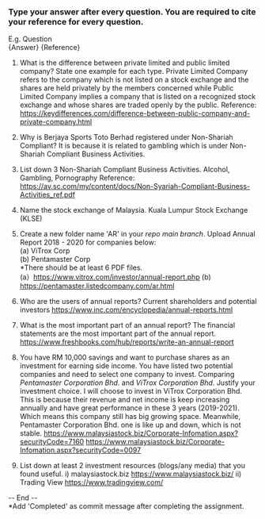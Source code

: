 ### Type your answer after every question. You are required to cite your reference for every question.

E.g. Question <br>
{Answer} {Reference}

1. What is the difference between private limited and public limited company? State one example for each type.
Private Limited Company refers to the company which is not listed on a stock exchange and the shares are held privately by the members concerned while Public Limited Company implies a company that is listed on a recognized stock exchange and whose shares are traded openly by the public.
Reference: https://keydifferences.com/difference-between-public-company-and-private-company.html

2. Why is Berjaya Sports Toto Berhad registered under Non-Shariah Compliant?
It is because it is related to gambling which is under Non-Shariah Compliant Business Activities.

3. List down 3 Non-Shariah Compliant Business Activities. 
Alcohol, Gambling, Pornography 
Reference: https://av.sc.com/my/content/docs/Non-Syariah-Compliant-Business-Activities_ref.pdf

4. Name the stock exchange of Malaysia.
Kuala Lumpur Stock Exchange (KLSE)

5. Create a new folder name 'AR' in your _repo main branch_. Upload Annual Report 2018 - 2020 for companies below: <br>
(a) ViTrox Corp <br>
(b) Pentamaster Corp <br> 
*There should be at least 6 PDF files. <br>
(a）https://www.vitrox.com/investor/annual-report.php
(b) https://pentamaster.listedcompany.com/ar.html


6. Who are the users of annual reports?
Current shareholders and potential investors
https://www.inc.com/encyclopedia/annual-reports.html

7. What is the most important part of an annual report?
The financial statements are the most important part of the annual report.
https://www.freshbooks.com/hub/reports/write-an-annual-report

8. You have RM 10,000 savings and want to purchase shares as an investment for earning side income. 
You have listed two potential companies and need to select one company to invest. 
Comparing _Pentamaster Corporation Bhd._ and _ViTrox Corporation Bhd._ Justify your investment choice.
I will choose to invest in ViTrox Corporation Bhd. This is because their revenue and net income is keep increasing annually and have great performance in these 3 years (2019-2021). Which means this company still has big growing space. Meanwhile, Pentamaster Corporation Bhd. one is like up and down, which is not stable.
https://www.malaysiastock.biz/Corporate-Infomation.aspx?securityCode=7160
https://www.malaysiastock.biz/Corporate-Infomation.aspx?securityCode=0097

9. List down at least 2 investment resources (blogs/any media) that you found useful.
i) malaysiastock.biz https://www.malaysiastock.biz/
ii) Trading View https://www.tradingview.com/

-- End -- <br>
*Add 'Completed' as commit message after completing the assignment.
